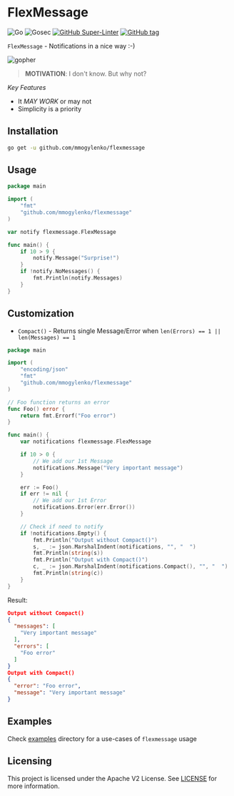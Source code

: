 # FlexMessage

![Go](https://github.com/mmogylenko/flexmessage/workflows/Go/badge.svg) ![Gosec](https://github.com/mmogylenko/flexmessage/workflows/Gosec/badge.svg) [![GitHub Super-Linter](https://github.com/mmogylenko/flexmessage/workflows/Lint%20Code%20Base/badge.svg)](https://github.com/marketplace/actions/super-linter) [![GitHub tag](https://img.shields.io/github/tag/mmogylenko/flexmessage.svg)](https://github.com/mmogylenko/flexmessage/tags/)

`FlexMessage` - Notifications in a nice way :-)

![gopher](https://github.com/egonelbre/gophers/blob/master/sketch/fairy-tale/messenger-red-letter.png?raw=true)
> **MOTIVATION**: I don't know. But why not?

*Key Features*

- It *MAY WORK* or may not
- Simplicity is a priority


Installation
------------

```sh
go get -u github.com/mmogylenko/flexmessage
```

Usage
-----


```go
package main

import (
    "fmt"
    "github.com/mmogylenko/flexmessage"
)

var notify flexmessage.FlexMessage

func main() {
    if 10 > 9 {
        notify.Message("Surprise!")
    }
    if !notify.NoMessages() {
        fmt.Println(notify.Messages)
    }
}
```

Customization
-----

- `Compact()` - Returns single Message/Error when `len(Errors) == 1 ||  len(Messages) == 1`

```go
package main

import (
	"encoding/json"
	"fmt"
	"github.com/mmogylenko/flexmessage"
)

// Foo function returns an error
func Foo() error {
	return fmt.Errorf("Foo error")
}

func main() {
	var notifications flexmessage.FlexMessage

	if 10 > 0 {
		// We add our 1st Message
		notifications.Message("Very important message")
	}

	err := Foo()
	if err != nil {
		// We add our 1st Error
		notifications.Error(err.Error())
	}

	// Check if need to notify
	if !notifications.Empty() {
		fmt.Println("Output without Compact()")
		s, _ := json.MarshalIndent(notifications, "", "  ")
		fmt.Println(string(s))
		fmt.Println("Output with Compact()")
		c, _ := json.MarshalIndent(notifications.Compact(), "", "  ")
		fmt.Println(string(c))
	}
}
```

Result:
```json
Output without Compact()
{
  "messages": [
    "Very important message"
  ],
  "errors": [
    "Foo error"
  ]
}
Output with Compact()
{
  "error": "Foo error",
  "message": "Very important message"
}
```

Examples
--------
Check [examples](examples) directory for a use-cases of `flexmessage` usage


Licensing
---------

This project is licensed under the Apache V2 License. See [LICENSE](LICENSE) for more information.